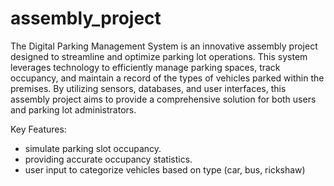# assembly_project

<p>The Digital Parking Management System is an innovative assembly project designed to streamline and optimize parking lot operations. This system leverages technology to efficiently manage parking spaces, track occupancy, and maintain a record of the types of vehicles parked within the premises. By utilizing sensors, databases, and user interfaces, this assembly project aims to provide a comprehensive solution for both users and parking lot administrators.</p>

Key Features:
<ul>
  <li>simulate parking slot occupancy.</li>
  
  <li>providing accurate occupancy statistics.</li>
  
  <li>user input to categorize vehicles based on type (car, bus, rickshaw)</li>
  
</ul>



